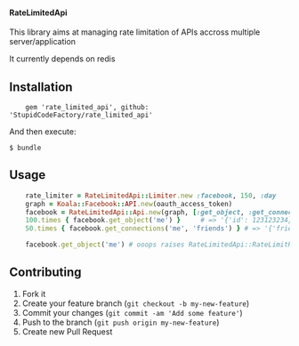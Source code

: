 #### RateLimitedApi ####

This library aims at managing rate limitation of APIs accross multiple
server/application

It currently depends on redis

## Installation

```shell
    gem 'rate_limited_api', github: 'StupidCodeFactory/rate_limited_api'
```
And then execute:

    $ bundle

## Usage

```ruby
    rate_limiter = RateLimitedApi::Limiter.new :facebook, 150, :day
    graph = Koala::Facebook::API.new(oauth_access_token)
    facebook = RateLimitedApi::Api.new(graph, [:get_object, :get_connections], rate_limiter)
    100.times { facebook.get_object('me') }     # => '{'id': 123123234}'
    50.times { facebook.get_connections('me', 'friends') } # => '{'friends': [{'id': 4564564}]}'

    facebook.get_object('me') # ooops raises RateLimitedApi::RateLimitReached !
```
## Contributing

1. Fork it
2. Create your feature branch (`git checkout -b my-new-feature`)
3. Commit your changes (`git commit -am 'Add some feature'`)
4. Push to the branch (`git push origin my-new-feature`)
5. Create new Pull Request
